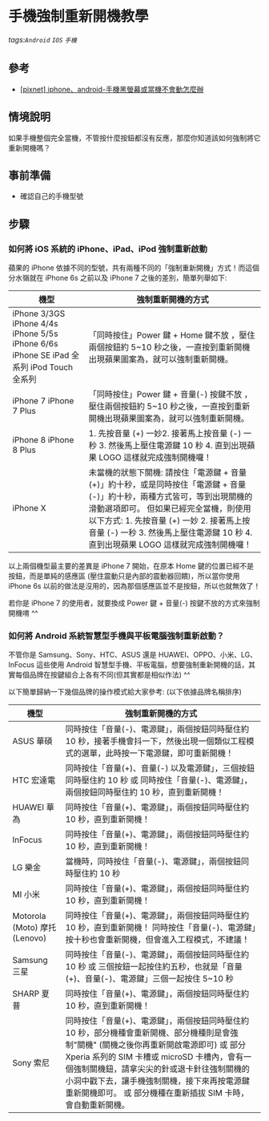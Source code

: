 # 手機強制重新開機教學
###### tags:`Android` `IOS` `手機`

## 參考
 - [[pixnet] iphone、android-手機黑螢幕或當機不會動怎麼辦](http://ifans.pixnet.net/blog/post/146424420-iphone、android-手機黑螢幕或當機不會動怎麼辦)

## 情境說明
如果手機整個完全當機，不管按什麼按鈕都沒有反應，那麼你知道該如何強制將它重新開機嗎？

## 事前準備
 - 確認自己的手機型號

## 步驟
### 如何將 iOS 系統的 iPhone、iPad、iPod 強制重新啟動

蘋果的 iPhone 依據不同的型號，共有兩種不同的「強制重新開機」方式！而這個分水嶺就在 iPhone 6s 之前以及 iPhone 7 之後的差別，簡單列舉如下: 


|機型|強制重新開機的方式|
|----|--------|
| iPhone 3/3GS iPhone 4/4s iPhone 5/5s iPhone 6/6s iPhone SE iPad 全系列 iPod Touch 全系列|「同時按住」Power 鍵 +  Home 鍵不放 ，壓住兩個按鈕約 5~10 秒之後，一直按到重新開機出現蘋果圖案為，就可以強制重新開機。|
|iPhone 7 iPhone 7 Plus|「同時按住」Power 鍵 +  音量(-) 按鍵不放 ，壓住兩個按鈕約 5~10 秒之後，一直按到重新開機出現蘋果圖案為，就可以強制重新開機。|
| iPhone 8 iPhone 8 Plus| 1. 先按音量 (+) 一妙2. 接著馬上按音量 (-) 一秒 3. 然後馬上壓住電源鍵 10 秒 4. 直到出現蘋果 LOGO  這樣就完成強制開機囉！   |
| iPhone X | 未當機的狀態下關機: 請按住「電源鍵 + 音量(+)」約十秒，或是同時按住「電源鍵 + 音量(-)」約十秒，兩種方式皆可，等到出現關機的滑動選項即可。 但如果已經完全當機，則使用以下方式:  1. 先按音量 (+) 一妙 2. 接著馬上按音量 (-) 一秒 3. 然後馬上壓住電源鍵 10 秒 4. 直到出現蘋果 LOGO  這樣就完成強制開機囉！ |

以上兩個機型最主要的差異是 iPhone 7 開始，在原本 Home 鍵的位置已經不是按鈕，而是單純的感應區 (壓住震動只是內部的震動器回饋)，所以當你使用 iPhone 6s 以前的做法是沒用的，因為那個感應區並不是按鈕，所以也就無效了！

若你是 iPhone 7 的使用者，就要換成 Power 鍵 + 音量(-) 按鍵不放的方式來強制開機唷 ^^

### 如何將 Android 系統智慧型手機與平板電腦強制重新啟動？

不管你是 Samsung、Sony、HTC、ASUS 還是 HUAWEI、OPPO、小米、LG、InFocus 這些使用 Android 智慧型手機、平板電腦，想要強制重新開機的話，其實每個品牌在按鍵組合上各有不同(但其實都是相似作法) ^^  


以下簡單歸納一下幾個品牌的操作模式給大家參考: (以下依據品牌名稱排序)

|機型|強制重新開機的方式|
|-----|------|
| ASUS 華碩  | 同時按住「音量(-)、電源鍵」，兩個按鈕同時壓住約 10 秒，接著手機會抖一下，然後出現一個類似工程模式的選單，此時按一下電源鍵，即可重新開機！ |
| HTC 宏達電 | 同時按住「音量(+)、音量(-) 以及電源鍵」，三個按鈕同時壓住約 10 秒 或 同時按住「音量(-)、電源鍵」，兩個按鈕同時壓住約 10 秒，直到重新開機！|
| HUAWEI 華為| 同時按住「音量(+)、電源鍵」，兩個按鈕同時壓住約 10 秒，直到重新開機！ |
| InFocus| 同時按住「音量(+)、電源鍵」，兩個按鈕同時壓住約 10 秒，直到重新開機！ |
| LG 樂金| 當機時，同時按住「音量(-)、電源鍵」，兩個按鈕同時壓住約 10 秒 |
| MI 小米| 同時按住「音量(+)、電源鍵」，兩個按鈕同時壓住約 10 秒，直到重新開機！ |
| Motorola (Moto) 摩托  (Lenovo) | 同時按住「音量(+)、電源鍵」，兩個按鈕同時壓住約 10 秒，直到重新開機！  同時按住「音量(-)、電源鍵」按十秒也會重新開機，但會進入工程模式，不建議！  |
| Samsung 三星   | 同時按住「音量(-)、電源鍵」，兩個按鈕同時壓住約 10 秒  或  三個按鈕一起按住約五秒，也就是「音量(+)、音量(-)、電源鍵」三個一起按住 5~10 秒 |
| SHARP 夏普 | 同時按住「音量(+)、電源鍵」，兩個按鈕同時壓住約 10 秒，直到重新開機！ |
| Sony 索尼  | 同時按住「音量(+)、電源鍵」，兩個按鈕同時壓住約 10 秒，部分機種會重新開機、部分機種則是會強制"關機" (關機之後你再重新開啟電源即可)  或  部分 Xperia 系列的 SIM 卡槽或 microSD 卡槽內，會有一個強制關機鈕，請拿尖尖的針或退卡針往強制關機的小洞中戳下去，讓手機強制關機，接下來再按電源鍵重新開機即可。  或  部分機種在重新插拔 SIM 卡時，會自動重新開機。 |

